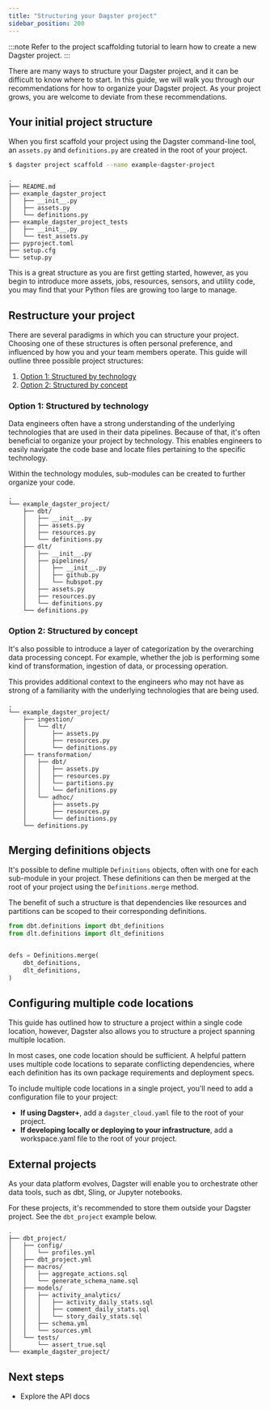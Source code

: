 ```yaml
---
title: "Structuring your Dagster project"
sidebar_position: 200
---
```


:::note
Refer to the project scaffolding tutorial to learn how to create a new Dagster project.
:::

There are many ways to structure your Dagster project, and it can be difficult to know where to start. In this guide, we will walk you through our recommendations for how to organize your Dagster project. As your project grows, you are welcome to deviate from these recommendations.

## Your initial project structure

When you first scaffold your project using the Dagster command-line tool, an `assets.py` and `definitions.py` are created in the root of your project.

```sh
$ dagster project scaffold --name example-dagster-project
```

```
.
├── README.md
├── example_dagster_project
│   ├── __init__.py
│   ├── assets.py
│   └── definitions.py
├── example_dagster_project_tests
│   ├── __init__.py
│   └── test_assets.py
├── pyproject.toml
├── setup.cfg
└── setup.py
```

This is a great structure as you are first getting started, however, as you begin to introduce more assets, jobs, resources, sensors, and utility code, you may find that your Python files are growing too large to manage.

## Restructure your project

There are several paradigms in which you can structure your project. Choosing one of these structures is often personal preference, and influenced by how you and your team members operate. This guide will outline three possible project structures:

1. [Option 1: Structured by technology](#option-1-structured-by-technology)
2. [Option 2: Structured by concept](#option-2-structured-by-concept)


### Option 1: Structured by technology

Data engineers often have a strong understanding of the underlying technologies that are used in their data pipelines. Because of that, it's often beneficial to organize your project by technology. This enables engineers to easily navigate the code base and locate files pertaining to the specific technology.

Within the technology modules, sub-modules can be created to further organize your code.

```
.
└── example_dagster_project/
    ├── dbt/
    │   ├── __init__.py
    │   ├── assets.py
    │   ├── resources.py
    │   └── definitions.py
    ├── dlt/
    │   ├── __init__.py
    │   ├── pipelines/
    │   │   ├── __init__.py
    │   │   ├── github.py
    │   │   └── hubspot.py
    │   ├── assets.py
    │   ├── resources.py
    │   └── definitions.py
    └── definitions.py
```

### Option 2: Structured by concept

It's also possible to introduce a layer of categorization by the overarching data processing concept. For example, whether the job is performing some kind of transformation, ingestion of data, or processing operation.

This provides additional context to the engineers who may not have as strong of a familiarity with the underlying technologies that are being used.

```
.
└── example_dagster_project/
    ├── ingestion/
    │   └── dlt/
    │       ├── assets.py
    │       ├── resources.py
    │       └── definitions.py
    ├── transformation/
    │   ├── dbt/
    │   │   ├── assets.py
    │   │   ├── resources.py
    │   │   └── partitions.py
    │   │   └── definitions.py
    │   └── adhoc/
    │       ├── assets.py
    │       ├── resources.py
    │       └── definitions.py
    └── definitions.py
```

## Merging definitions objects

It's possible to define multiple `Definitions` objects, often with one for each sub-module in your project. These definitions can then be merged at the root of your project using the `Definitions.merge` method.

The benefit of such a structure is that dependencies like resources and partitions can be scoped to their corresponding definitions.

```py title="example-merge-definitions.py"
from dbt.definitions import dbt_definitions
from dlt.definitions import dlt_definitions


defs = Definitions.merge(
    dbt_definitions,
    dlt_definitions,
)
```

## Configuring multiple code locations

This guide has outlined how to structure a project within a single code location, however, Dagster also allows you to structure a project spanning multiple location.

In most cases, one code location should be sufficient. A helpful pattern uses multiple code locations to separate conflicting dependencies, where each definition has its own package requirements and deployment specs.

To include multiple code locations in a single project, you'll need to add a configuration file to your project:

- **If using Dagster+**, add a `dagster_cloud.yaml` file to the root of your project.
- **If developing locally or deploying to your infrastructure**, add a workspace.yaml file to the root of your project.

## External projects

As your data platform evolves, Dagster will enable you to orchestrate other data tools, such as dbt, Sling, or Jupyter notebooks.

For these projects, it's recommended to store them outside your Dagster project. See the `dbt_project` example below.

```
.
├── dbt_project/
│   ├── config/
│   │   └── profiles.yml
│   ├── dbt_project.yml
│   ├── macros/
│   │   ├── aggregate_actions.sql
│   │   └── generate_schema_name.sql
│   ├── models/
│   │   ├── activity_analytics/
│   │   │   ├── activity_daily_stats.sql
│   │   │   ├── comment_daily_stats.sql
│   │   │   └── story_daily_stats.sql
│   │   ├── schema.yml
│   │   └── sources.yml
│   └── tests/
│       └── assert_true.sql
└── example_dagster_project/
```

## Next steps

- Explore the <PyObject section="definitions" module="dagster" object="Definitions.merge" /> API docs
